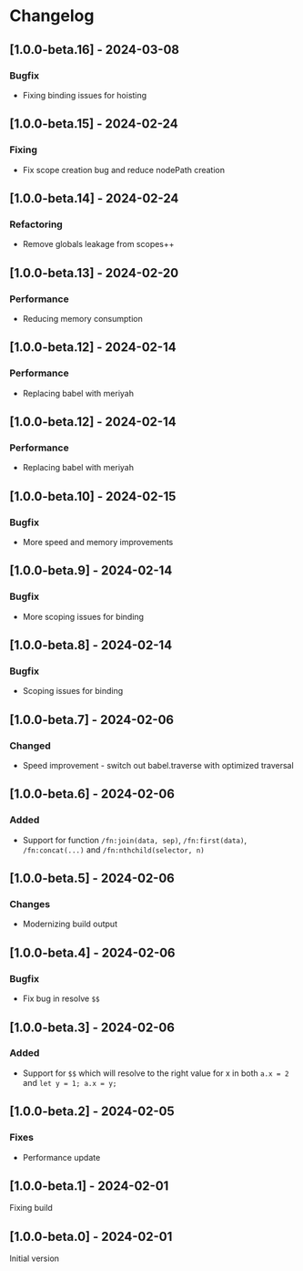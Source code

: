 # Changelog

## [1.0.0-beta.16] - 2024-03-08

### Bugfix

* Fixing binding issues for hoisting

## [1.0.0-beta.15] - 2024-02-24

### Fixing

* Fix scope creation bug and reduce nodePath creation

## [1.0.0-beta.14] - 2024-02-24

### Refactoring

* Remove globals leakage from scopes++

## [1.0.0-beta.13] - 2024-02-20

### Performance

* Reducing memory consumption

## [1.0.0-beta.12] - 2024-02-14

### Performance

* Replacing babel with meriyah

## [1.0.0-beta.12] - 2024-02-14

### Performance

* Replacing babel with meriyah

## [1.0.0-beta.10] - 2024-02-15

### Bugfix

* More speed and memory improvements

## [1.0.0-beta.9] - 2024-02-14

### Bugfix

* More scoping issues for binding

## [1.0.0-beta.8] - 2024-02-14

### Bugfix

* Scoping issues for binding

## [1.0.0-beta.7] - 2024-02-06

### Changed

* Speed improvement - switch out babel.traverse with optimized traversal

## [1.0.0-beta.6] - 2024-02-06

### Added

* Support for function `/fn:join(data, sep)`, `/fn:first(data)`, `/fn:concat(...)` and `/fn:nthchild(selector, n)`

## [1.0.0-beta.5] - 2024-02-06

### Changes

* Modernizing build output

## [1.0.0-beta.4] - 2024-02-06

### Bugfix

* Fix bug in resolve `$$`

## [1.0.0-beta.3] - 2024-02-06

### Added

* Support for `$$` which will resolve to the right value for x in both `a.x = 2` and `let y = 1; a.x = y;`

## [1.0.0-beta.2] - 2024-02-05

### Fixes

* Performance update

## [1.0.0-beta.1] - 2024-02-01

Fixing build

## [1.0.0-beta.0] - 2024-02-01

Initial version